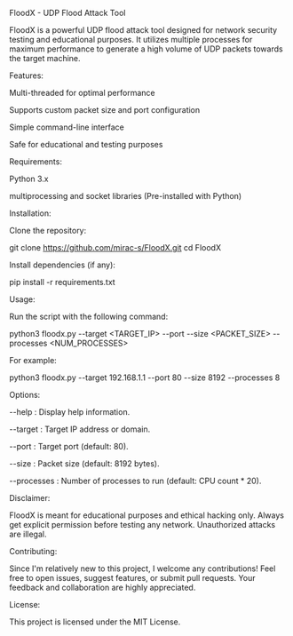 FloodX - UDP Flood Attack Tool

FloodX is a powerful UDP flood attack tool designed for network security testing and educational purposes. It utilizes multiple processes for maximum performance to generate a high volume of UDP packets towards the target machine.

Features:

Multi-threaded for optimal performance

Supports custom packet size and port configuration

Simple command-line interface

Safe for educational and testing purposes


Requirements:

Python 3.x

multiprocessing and socket libraries (Pre-installed with Python)


Installation:

Clone the repository:

git clone https://github.com/mirac-s/FloodX.git
cd FloodX

Install dependencies (if any):

pip install -r requirements.txt

Usage:

Run the script with the following command:

python3 floodx.py --target <TARGET_IP> --port <PORT> --size <PACKET_SIZE> --processes <NUM_PROCESSES>

For example:

python3 floodx.py --target 192.168.1.1 --port 80 --size 8192 --processes 8

Options:

--help : Display help information.

--target : Target IP address or domain.

--port : Target port (default: 80).

--size : Packet size (default: 8192 bytes).

--processes : Number of processes to run (default: CPU count * 20).


Disclaimer:

FloodX is meant for educational purposes and ethical hacking only. Always get explicit permission before testing any network. Unauthorized attacks are illegal.

Contributing:

Since I'm relatively new to this project, I welcome any contributions! Feel free to open issues, suggest features, or submit pull requests. Your feedback and collaboration are highly appreciated.

License:

This project is licensed under the MIT License.
